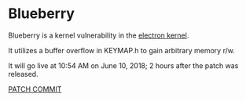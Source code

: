 # Blueberry

Blueberry is a kernel vulnerability in the [electron kernel](github.com/electronOS/electron).

It utilizes a buffer overflow in KEYMAP.h to gain arbitrary memory r/w. 

It will go live at 10:54 AM on June 10, 2018; 2 hours after the patch was released. 

[PATCH COMMIT](https://github.com/electronOS/electron/tree/d1ea1cc652f20f62ae1db61da39a2baadf868cb1)
